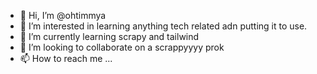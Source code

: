 - 👋 Hi, I’m @ohtimmya
- 👀 I’m interested in learning anything tech related adn putting it to use. 
- 🌱 I’m currently learning scrapy and tailwind
- 💞️ I’m looking to collaborate on a scrappyyyy prok
- 📫 How to reach me ...

<!---
ohtimmya/ohtimmya is a ✨ special ✨ repository because its `README.md` (this file) appears on your GitHub profile.
You can click the Preview link to take a look at your changes.
--->
